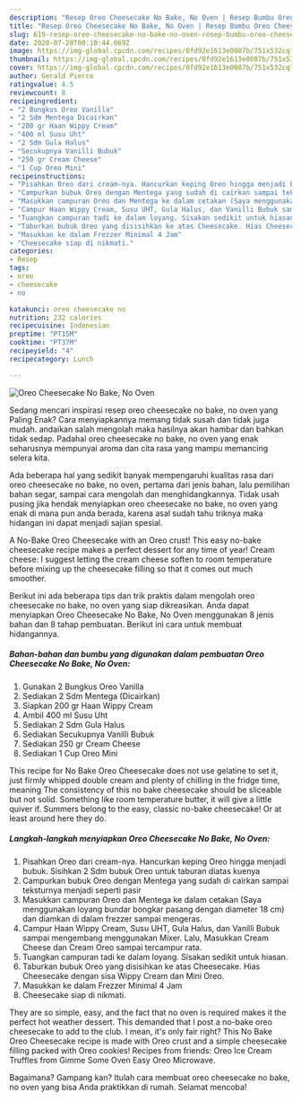 ```yaml
---
description: "Resep Oreo Cheesecake No Bake, No Oven | Resep Bumbu Oreo Cheesecake No Bake, No Oven Yang Sempurna"
title: "Resep Oreo Cheesecake No Bake, No Oven | Resep Bumbu Oreo Cheesecake No Bake, No Oven Yang Sempurna"
slug: 619-resep-oreo-cheesecake-no-bake-no-oven-resep-bumbu-oreo-cheesecake-no-bake-no-oven-yang-sempurna
date: 2020-07-28T00:10:44.069Z
image: https://img-global.cpcdn.com/recipes/0fd92e1613e0087b/751x532cq70/oreo-cheesecake-no-bake-no-oven-foto-resep-utama.jpg
thumbnail: https://img-global.cpcdn.com/recipes/0fd92e1613e0087b/751x532cq70/oreo-cheesecake-no-bake-no-oven-foto-resep-utama.jpg
cover: https://img-global.cpcdn.com/recipes/0fd92e1613e0087b/751x532cq70/oreo-cheesecake-no-bake-no-oven-foto-resep-utama.jpg
author: Gerald Pierce
ratingvalue: 4.5
reviewcount: 8
recipeingredient:
- "2 Bungkus Oreo Vanilla"
- "2 Sdm Mentega Dicairkan"
- "200 gr Haan Wippy Cream"
- "400 ml Susu Uht"
- "2 Sdm Gula Halus"
- "Secukupnya Vanilli Bubuk"
- "250 gr Cream Cheese"
- "1 Cup Oreo Mini"
recipeinstructions:
- "Pisahkan Oreo dari cream-nya. Hancurkan keping Oreo hingga menjadi bubuk. Sisihkan 2 Sdm bubuk Oreo untuk taburan diatas kuenya"
- "Campurkan bubuk Oreo dengan Mentega yang sudah di cairkan sampai teksturnya menjadi seperti pasir"
- "Masukkan campuran Oreo dan Mentega ke dalam cetakan (Saya menggunakan loyang bundar bongkar pasang dengan diameter 18 cm) dan diamkan di dalam frezzer sampai mengeras."
- "Campur Haan Wippy Cream, Susu UHT, Gula Halus, dan Vanilli Bubuk sampai mengembang menggunakan Mixer. Lalu, Masukkan Cream Cheese dan Cream Oreo sampai tercampur rata."
- "Tuangkan campuran tadi ke dalam loyang. Sisakan sedikit untuk hiasan."
- "Taburkan bubuk Oreo yang disisihkan ke atas Cheesecake. Hias Cheesecake dengan sisa Wippy Cream dan Mini Oreo."
- "Masukkan ke dalam Frezzer Minimal 4 Jam"
- "Cheesecake siap di nikmati."
categories:
- Resep
tags:
- oreo
- cheesecake
- no

katakunci: oreo cheesecake no 
nutrition: 232 calories
recipecuisine: Indonesian
preptime: "PT15M"
cooktime: "PT37M"
recipeyield: "4"
recipecategory: Lunch

---
```



![Oreo Cheesecake No Bake, No Oven](https://img-global.cpcdn.com/recipes/0fd92e1613e0087b/751x532cq70/oreo-cheesecake-no-bake-no-oven-foto-resep-utama.jpg)

Sedang mencari inspirasi resep oreo cheesecake no bake, no oven yang Paling Enak? Cara menyiapkannya memang tidak susah dan tidak juga mudah. andaikan salah mengolah maka hasilnya akan hambar dan bahkan tidak sedap. Padahal oreo cheesecake no bake, no oven yang enak seharusnya mempunyai aroma dan cita rasa yang mampu memancing selera kita.

Ada beberapa hal yang sedikit banyak mempengaruhi kualitas rasa dari oreo cheesecake no bake, no oven, pertama dari jenis bahan, lalu pemilihan bahan segar, sampai cara mengolah dan menghidangkannya. Tidak usah pusing jika hendak menyiapkan oreo cheesecake no bake, no oven yang enak di mana pun anda berada, karena asal sudah tahu triknya maka hidangan ini dapat menjadi sajian spesial.

A No-Bake Oreo Cheesecake with an Oreo crust! This easy no-bake cheesecake recipe makes a perfect dessert for any time of year! Cream cheese: I suggest letting the cream cheese soften to room temperature before mixing up the cheesecake filling so that it comes out much smoother.


Berikut ini ada beberapa tips dan trik praktis dalam mengolah oreo cheesecake no bake, no oven yang siap dikreasikan. Anda dapat menyiapkan Oreo Cheesecake No Bake, No Oven menggunakan 8 jenis bahan dan 8 tahap pembuatan. Berikut ini cara untuk membuat hidangannya.

<!--inarticleads1-->

##### Bahan-bahan dan bumbu yang digunakan dalam pembuatan Oreo Cheesecake No Bake, No Oven:

1. Gunakan 2 Bungkus Oreo Vanilla
1. Sediakan 2 Sdm Mentega (Dicairkan)
1. Siapkan 200 gr Haan Wippy Cream
1. Ambil 400 ml Susu Uht
1. Sediakan 2 Sdm Gula Halus
1. Sediakan Secukupnya Vanilli Bubuk
1. Sediakan 250 gr Cream Cheese
1. Sediakan 1 Cup Oreo Mini


This recipe for No Bake Oreo Cheesecake does not use gelatine to set it, just firmly whipped double cream and plenty of chilling in the fridge time, meaning The consistency of this no bake cheesecake should be sliceable but not solid. Something like room temperature butter, it will give a little quiver if. Summers belong to the easy, classic no-bake cheesecake! Or at least around here they do. 

<!--inarticleads2-->

##### Langkah-langkah menyiapkan Oreo Cheesecake No Bake, No Oven:

1. Pisahkan Oreo dari cream-nya. Hancurkan keping Oreo hingga menjadi bubuk. Sisihkan 2 Sdm bubuk Oreo untuk taburan diatas kuenya
1. Campurkan bubuk Oreo dengan Mentega yang sudah di cairkan sampai teksturnya menjadi seperti pasir
1. Masukkan campuran Oreo dan Mentega ke dalam cetakan (Saya menggunakan loyang bundar bongkar pasang dengan diameter 18 cm) dan diamkan di dalam frezzer sampai mengeras.
1. Campur Haan Wippy Cream, Susu UHT, Gula Halus, dan Vanilli Bubuk sampai mengembang menggunakan Mixer. Lalu, Masukkan Cream Cheese dan Cream Oreo sampai tercampur rata.
1. Tuangkan campuran tadi ke dalam loyang. Sisakan sedikit untuk hiasan.
1. Taburkan bubuk Oreo yang disisihkan ke atas Cheesecake. Hias Cheesecake dengan sisa Wippy Cream dan Mini Oreo.
1. Masukkan ke dalam Frezzer Minimal 4 Jam
1. Cheesecake siap di nikmati.


They are so simple, easy, and the fact that no oven is required makes it the perfect hot weather dessert. This demanded that I post a no-bake oreo cheesecake to add to the club. I mean, it&#39;s only fair right? This No Bake Oreo Cheesecake recipe is made with Oreo crust and a simple cheesecake filling packed with Oreo cookies! Recipes from friends: Oreo Ice Cream Truffles from Gimme Some Oven Easy Oreo Microwave. 

Bagaimana? Gampang kan? Itulah cara membuat oreo cheesecake no bake, no oven yang bisa Anda praktikkan di rumah. Selamat mencoba!
